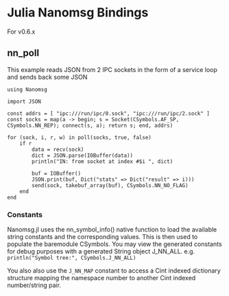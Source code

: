 # Julia Nanomsg Bindings

For v0.6.x

## nn_poll

This example reads JSON from 2 IPC sockets in the form of a service loop and sends back some JSON

	using Nanomsg

	import JSON

	const addrs = [ "ipc:///run/ipc/0.sock", "ipc:///run/ipc/2.sock" ]
	const socks = map(a -> begin; s = Socket(CSymbols.AF_SP, CSymbols.NN_REP); connect(s, a); return s; end, addrs)

	for (sock, i, r, w) in poll(socks, true, false)
		if r
			data = recv(sock)
			dict = JSON.parse(IOBuffer(data))
			println("IN: from socket at index #$i ", dict)
		
			buf = IOBuffer() 
			JSON.print(buf, Dict("stats" => Dict("result" => i)))	
			send(sock, takebuf_array(buf), CSymbols.NN_NO_FLAG)	
		end
	end


### Constants

Nanomsg.jl uses the nn_symbol_info() native function to load the available string constants and the corresponding values. This is then used to populate the baremodule CSymbols. You may view the generated constants for debug purposes with a generated String object J_NN_ALL. e.g. `println("Symbol tree:", CSymbols.J_NN_ALL)` 

You also also use the `J_NN_MAP` constant to access a Cint indexed dictionary structure mapping the namespace number to another Cint indexed number/string pair.


